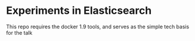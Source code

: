 # Experiments in Elasticsearch
This repo requires the docker 1.9 tools, and serves as the simple tech basis
for the talk

